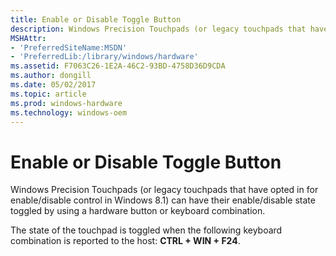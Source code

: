 ```yaml
---
title: Enable or Disable Toggle Button
description: Windows Precision Touchpads (or legacy touchpads that have opted in for enable/disable control in Windows 8.1) can have their enable/disable state toggled by using a hardware button or keyboard combination.
MSHAttr:
- 'PreferredSiteName:MSDN'
- 'PreferredLib:/library/windows/hardware'
ms.assetid: F7063C26-1E2A-46C2-93BD-4758D36D9CDA
ms.author: dongill
ms.date: 05/02/2017
ms.topic: article
ms.prod: windows-hardware
ms.technology: windows-oem
---
```


#  Enable or Disable Toggle Button


Windows Precision Touchpads (or legacy touchpads that have opted in for enable/disable control in Windows 8.1) can have their enable/disable state toggled by using a hardware button or keyboard combination.

The state of the touchpad is toggled when the following keyboard combination is reported to the host: **CTRL + WIN + F24**.

 

 






